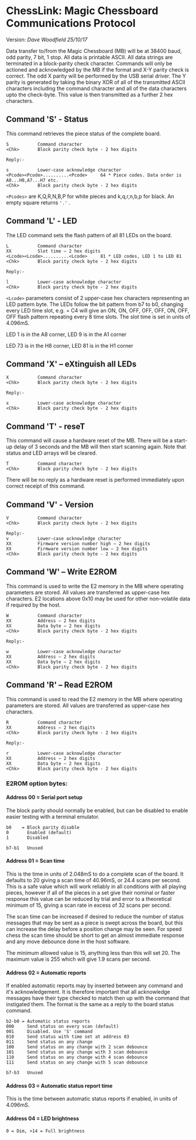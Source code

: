 # ChessLink: Magic Chessboard Communications Protocol

Version: _Dave Woodfield 25/10/17_

Data transfer to/from the Magic Chessboard (MB) will be at 38400 baud, odd parity, 7 bit, 1 stop.
All data is printable ASCII. All data strings are terminated in a block-parity check character.
Commands will only be actioned and acknowledged by the MB if the format and X-Y parity check is correct.
The odd X parity will be performed by the USB serial driver. The Y parity is generated by taking the binary XOR of all
of the transmitted ASCII characters including the command character and all of the data characters upto the check-byte.
This value is then transmitted as a further 2 hex characters.

## Command 'S' - Status

This command retrieves the piece status of the complete board.

```
S           Command character
<Chk>       Block parity check byte - 2 hex digits

Reply:-

s           Lower-case acknowledge character
<Pcode><Pcode>..........<Pcode>     64 * Piece codes. Data order is A8...H8,A7...H7 etc.
<Chk>       Block parity check byte - 2 hex digits
```
`<Pcodes>` are K,Q,R,N,B,P for white pieces and k,q,r,n,b,p for black. An empty square returns `'.'` .

## Command 'L' - LED

The LED command sets the flash pattern of all 81 LEDs on the board.

```
L           Command character
XX          Slot time – 2 hex digits
<Lcode><Lcode>..........<Lcode>     81 * LED codes, LED 1 to LED 81
<Chk>       Block parity check byte - 2 hex digits

Reply:-

l           Lower-case acknowledge character
<Chk>       Block parity check byte - 2 hex digits
```

`<Lcode>` parameters consist of 2 upper-case hex characters representing an LED pattern byte. The LEDs follow the bit pattern from b7 to b0, changing every LED time slot, e.g. <Lcode> = C4 will give an ON, ON, OFF, OFF, OFF, ON, OFF, OFF flash pattern repeating every 8 time slots. The slot time is set in units of 4.096mS.

LED 1 is in the A8 corner, LED 9 is in the A1 corner

LED 73 is in the H8 corner, LED 81 is in the H1 corner

## Command 'X' – eXtinguish all LEDs

```
X           Command character
<Chk>       Block parity check byte - 2 hex digits

Reply:-

x           Lower-case acknowledge character
<Chk>       Block parity check byte - 2 hex digits
```

## Command 'T' - reseT

This command will cause a hardware reset of the MB. There will be a start-up delay of 3 seconds and the MB will then start scanning again. Note that status and LED arrays will be cleared.

```
T           Command character
<Chk>       Block parity check byte - 2 hex digits
```

There will be no reply as a hardware reset is performed immediately upon correct receipt of this command.

## Command 'V' - Version

```
V           Command character
<Chk>       Block parity check byte - 2 hex digits

Reply:-
v           Lower-case acknowledge character
XX          Firmware version number high – 2 hex digits
XX          Firmware version number low – 2 hex digits
<Chk>       Block parity check byte - 2 hex digits
```

## Command 'W' – Write E2ROM

This command is used to write the E2 memory in the MB where operating parameters are stored. All values are transferred as upper-case hex characters. E2 locations above 0x10 may be used for other non-volatile data if required by the host.

```
W           Command character
XX          Address – 2 hex digits
XX          Data byte – 2 hex digits
<Chk>       Block parity check byte - 2 hex digits

Reply:-

w           Lower-case acknowledge character
XX          Address – 2 hex digits
XX          Data byte – 2 hex digits
<Chk>       Block parity check byte - 2 hex digits
```

## Command 'R' – Read E2ROM

This command is used to read the E2 memory in the MB where operating parameters are stored. All values are transferred as upper-case hex characters.

```
R           Command character
XX          Address – 2 hex digits
<Chk>       Block parity check byte - 2 hex digits

Reply:-

r           Lower-case acknowledge character
XX          Address – 2 hex digits
XX          Data byte – 2 hex digits
<Chk>       Block parity check byte - 2 hex digits
```

### E2ROM option bytes:

#### Address 00 = Serial port setup

The block parity should normally be enabled, but can be disabled to enable easier testing with a terminal emulator.

```
b0    = Block parity disable
0       Enabled (default)
1       Disabled

b7-b1   Unused
```

#### Address 01 = Scan time
This is the time in units of 2.048mS to do a complete scan of the board. It defaults to 20 giving a scan time of 40.96mS, or 24.4 scans per second. This is a safe value which will work reliably in all conditions with all playing pieces, however if all of the pieces in a set give their nominal or faster response this value can be reduced by trial and error to a theoretical minimum of 15, giving a scan rate in excess of 32 scans per second.

The scan time can be increased if desired to reduce the number of status messages that may be sent as a piece is swept across the board, but this can increase the delay before a position change may be seen. For speed chess the scan time should be short to get an almost immediate response and any move debounce done in the host software.

The minimum allowed value is 15, anything less than this will set 20. The maximum value is 255 which will give 1.9 scans per second.

#### Address 02 = Automatic reports

If enabled automatic reports may by inserted between any command and it's acknowledgement. It is therefore important that all acknowledge messages have their type checked to match then up with the command that instigated them. The format is the same as a reply to the board status command.

```
b2-b0 = Automatic status reports
000     Send status on every scan (default)
001     Disabled. Use 'S' command
010     Send status with time set at address 03
011     Send status on any change
100     Send status on any change with 2 scan debounce
101     Send status on any change with 3 scan debounce
110     Send status on any change with 4 scan debounce
111     Send status on any change with 5 scan debounce

b7-b3   Unused
```

#### Address 03 = Automatic status report time

This is the time between automatic status reports if enabled, in units of 4.096mS.

#### Address 04 = LED brightness

```
0 = Dim, >14 = Full brightness
```
